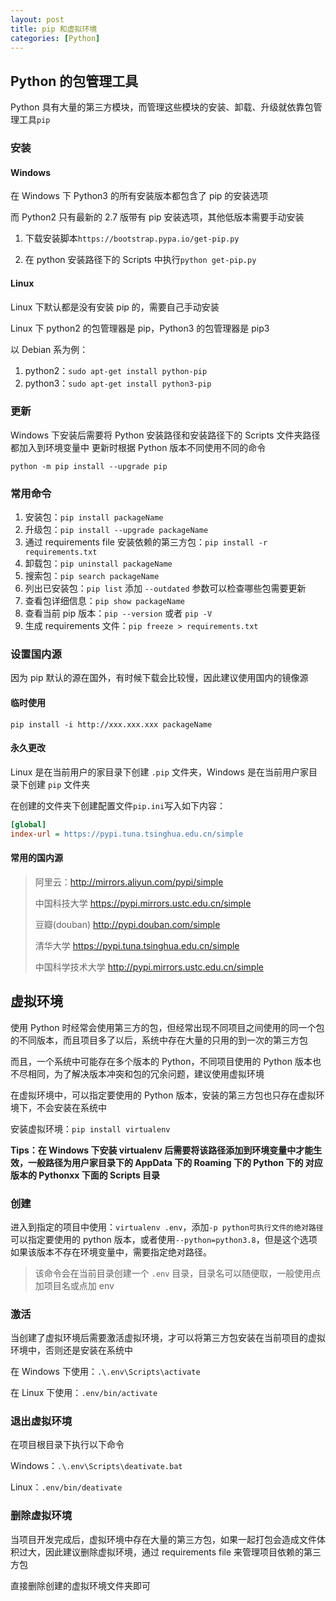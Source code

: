 ```yaml
---
layout: post
title: pip 和虚拟环境
categories: [Python]
---
```


## Python 的包管理工具

Python 具有大量的第三方模块，而管理这些模块的安装、卸载、升级就依靠包管理工具`pip`

### 安装

#### Windows

在 Windows 下 Python3 的所有安装版本都包含了 pip 的安装选项

而 Python2 只有最新的 2.7 版带有 pip 安装选项，其他低版本需要手动安装

1. 下载安装脚本`https://bootstrap.pypa.io/get-pip.py`

2. 在 python 安装路径下的 Scripts 中执行`python get-pip.py`

#### Linux

Linux 下默认都是没有安装 pip 的，需要自己手动安装

Linux 下 python2 的包管理器是 pip，Python3 的包管理器是 pip3

以 Debian 系为例：

1. python2：`sudo apt-get install python-pip`
2. python3：`sudo apt-get install python3-pip`

### 更新

Windows 下安装后需要将 Python 安装路径和安装路径下的 Scripts 文件夹路径都加入到环境变量中
更新时根据 Python 版本不同使用不同的命令

`python -m pip install --upgrade pip`

### 常用命令

1. 安装包：`pip install packageName`
2. 升级包：`pip install --upgrade packageName`
3. 通过 requirements file 安装依赖的第三方包：`pip install -r requirements.txt`
4. 卸载包：`pip uninstall packageName`
5. 搜索包：`pip search packageName`
6. 列出已安装包：`pip list` 添加 `--outdated` 参数可以检查哪些包需要更新
7. 查看包详细信息：`pip show packageName`
8. 查看当前 pip 版本：`pip --version` 或者 `pip -V`
9. 生成 requirements 文件：`pip freeze > requirements.txt`

### 设置国内源

因为 pip 默认的源在国外，有时候下载会比较慢，因此建议使用国内的镜像源

#### 临时使用

`pip install -i http://xxx.xxx.xxx packageName`

#### 永久更改

Linux 是在当前用户的家目录下创建 `.pip` 文件夹，Windows 是在当前用户家目录下创建 `pip` 文件夹

在创建的文件夹下创建配置文件`pip.ini`写入如下内容：

```ini
[global]
index-url = https://pypi.tuna.tsinghua.edu.cn/simple
```

#### 常用的国内源

> 阿里云：http://mirrors.aliyun.com/pypi/simple
>
> 中国科技大学 https://pypi.mirrors.ustc.edu.cn/simple
>
> 豆瓣(douban) http://pypi.douban.com/simple
>
> 清华大学 https://pypi.tuna.tsinghua.edu.cn/simple
>
> 中国科学技术大学 http://pypi.mirrors.ustc.edu.cn/simple

## 虚拟环境

使用 Python 时经常会使用第三方的包，但经常出现不同项目之间使用的同一个包的不同版本，而且项目多了以后，系统中存在大量的只用的到一次的第三方包

而且，一个系统中可能存在多个版本的 Python，不同项目使用的 Python 版本也不尽相同，为了解决版本冲突和包的冗余问题，建议使用虚拟环境

在虚拟环境中，可以指定要使用的 Python 版本，安装的第三方包也只存在虚拟环境下，不会安装在系统中

安装虚拟环境：`pip install virtualenv`

**Tips：在 Windows 下安装 virtualenv 后需要将该路径添加到环境变量中才能生效，一般路径为用户家目录下的 AppData 下的 Roaming 下的 Python 下的 对应版本的 Pythonxx 下面的 Scripts 目录**

### 创建

进入到指定的项目中使用：`virtualenv .env`，添加`-p python可执行文件的绝对路径`可以指定要使用的 python 版本，或者使用`--python=python3.8`，但是这个选项如果该版本不存在环境变量中，需要指定绝对路径。

> 该命令会在当前目录创建一个 `.env` 目录，目录名可以随便取，一般使用点加项目名或点加 env

### 激活

当创建了虚拟环境后需要激活虚拟环境，才可以将第三方包安装在当前项目的虚拟环境中，否则还是安装在系统中

在 Windows 下使用：`.\.env\Scripts\activate`

在 Linux 下使用：`.env/bin/activate`

### 退出虚拟环境

在项目根目录下执行以下命令

Windows：`.\.env\Scripts\deativate.bat`

Linux：`.env/bin/deativate`

### 删除虚拟环境

当项目开发完成后，虚拟环境中存在大量的第三方包，如果一起打包会造成文件体积过大，因此建议删除虚拟环境，通过 requirements file 来管理项目依赖的第三方包

直接删除创建的虚拟环境文件夹即可
